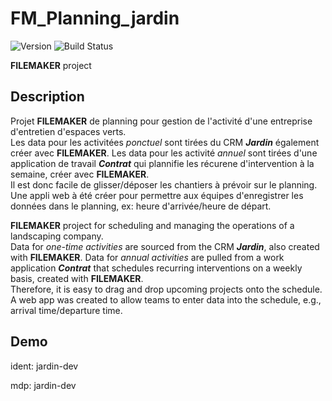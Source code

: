 # FM_Planning_jardin
![Version](https://img.shields.io/badge/version-1.0-blue.svg)
![Build Status](https://img.shields.io/badge/build-passing-brightgreen.svg)


**FILEMAKER** project

## Description
Projet **FILEMAKER** de planning pour gestion de l'activité d'une entreprise d'entretien d'espaces verts.\
Les data pour les activitées *ponctuel* sont tirées du CRM ***Jardin*** également créer avec **FILEMAKER**.
Les data pour les activité *annuel* sont tirées d'une application de travail ***Contrat*** qui plannifie les récurene d'intervention à la semaine, créer avec **FILEMAKER**.\
Il est donc facile de glisser/déposer les chantiers à prévoir sur le planning.\
Une appli web à été créer pour permettre aux équipes d'enregistrer les données dans le planning, ex: heure d'arrivée/heure de départ.



**FILEMAKER** project for scheduling and managing the operations of a landscaping company.\
Data for *one-time activities* are sourced from the CRM ***Jardin***, also created with **FILEMAKER**. 
Data for *annual activities* are pulled from a work application ***Contrat*** that schedules recurring interventions on a weekly basis, created with **FILEMAKER**.\
Therefore, it is easy to drag and drop upcoming projects onto the schedule.\
A web app was created to allow teams to enter data into the schedule, e.g., arrival time/departure time.

## Demo
ident: jardin-dev

mdp: jardin-dev
